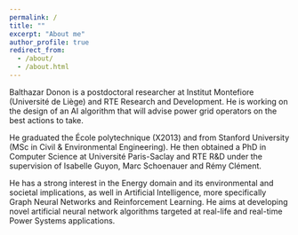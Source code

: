 ```yaml
---
permalink: /
title: ""
excerpt: "About me"
author_profile: true
redirect_from: 
  - /about/
  - /about.html
---
```



Balthazar Donon is a postdoctoral researcher at Institut Montefiore (Université de Liège) and RTE Research and Development.
He is working on the design of an AI algorithm that will advise power grid operators on the best actions to take.

He graduated the École polytechnique (X2013) and from Stanford University (MSc in Civil & Environmental Engineering).
He then obtained a PhD in Computer Science at Université Paris-Saclay and RTE R&D under the supervision of Isabelle Guyon, Marc Schoenauer and Rémy Clément. 

He has a strong interest in the Energy domain and its environmental and societal implications, as well in Artificial Intelligence, more specifically Graph Neural Networks and Reinforcement Learning. He aims at developing novel artificial neural network algorithms targeted at real-life and real-time Power Systems applications.
